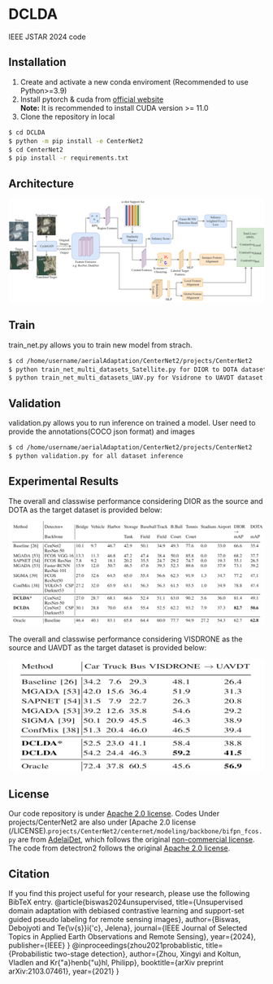 # DCLDA
IEEE JSTAR 2024 code 

## Installation

1. Create and activate a new conda enviroment (Recommended to use Python>=3.9)
2. Install pytorch & cuda from [official website](https://pytorch.org/get-started/locally/)<br />
**Note:** It is recommended to install CUDA version >= 11.0
3. Clone the repository in local
```bash
$ cd DCLDA
$ python -m pip install -e CenterNet2
$ cd CenterNet2
$ pip install -r requirements.txt
```

## Architecture

![alt text](model_arch.png)

## Train

train_net.py allows you to train new model from strach.
```bash
$ cd /home/username/aerialAdaptation/CenterNet2/projects/CenterNet2
$ python train_net_multi_datasets_Satellite.py for DIOR to DOTA dataset UDA training
$ python train_net_multi_datasets_UAV.py for Vsidrone to UAVDT dataset UDA training 
```

## Validation

validation.py allows you to run inference on trained a model. User need to provide the annotations(COCO json format) and images
```bash
$ cd /home/username/aerialAdaptation/CenterNet2/projects/CenterNet2
$ python validation.py for all dataset inference
```


## Experimental Results
The overall and classwise performance considering DIOR as the source and DOTA as the target dataset is provided below:

<div align="center">
<img src="DIOR2DOTA.png" alt="alt text">
</div>

The overall and classwise performance considering VISDRONE as the source and UAVDT as the target dataset is provided below:

<div align="center">
<img src="VISDRONE2UAVDT.png" alt="alt text">
</div>

## License

Our code repository is under [Apache 2.0 license](/LICENSE). Codes Under projects/CenterNet2 are also under [Apache 2.0 license (/LICENSE).`projects/CenterNet2/centernet/modeling/backbone/bifpn_fcos.py` are from [AdelaiDet](https://github.com/aim-uofa/AdelaiDet), which follows the original [non-commercial license](https://github.com/aim-uofa/AdelaiDet/blob/master/LICENSE). The code from detectron2 follows the original [Apache 2.0 license](LICENSE).

## Citation

If you find this project useful for your research, please use the following BibTeX entry.
    @article{biswas2024unsupervised,
      title={Unsupervised domain adaptation with debiased contrastive learning and support-set guided pseudo labeling for remote sensing images},
      author={Biswas, Debojyoti and Te{\v{s}}i{\'c}, Jelena},
      journal={IEEE Journal of Selected Topics in Applied Earth Observations and Remote Sensing},
      year={2024},
      publisher={IEEE}
    }
    @inproceedings{zhou2021probablistic,
      title={Probabilistic two-stage detection},
      author={Zhou, Xingyi and Koltun, Vladlen and Kr{\"a}henb{\"u}hl, Philipp},
      booktitle={arXiv preprint arXiv:2103.07461},
      year={2021}
    }
